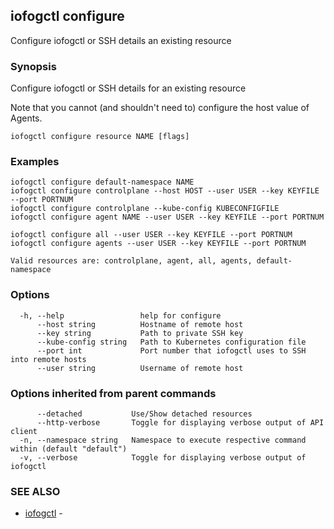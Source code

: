 ## iofogctl configure

Configure iofogctl or SSH details an existing resource

### Synopsis

Configure iofogctl or SSH details for an existing resource

Note that you cannot (and shouldn't need to) configure the host value of Agents.

```
iofogctl configure resource NAME [flags]
```

### Examples

```
iofogctl configure default-namespace NAME
iofogctl configure controlplane --host HOST --user USER --key KEYFILE --port PORTNUM
iofogctl configure controlplane --kube-config KUBECONFIGFILE
iofogctl configure agent NAME --user USER --key KEYFILE --port PORTNUM

iofogctl configure all --user USER --key KEYFILE --port PORTNUM
iofogctl configure agents --user USER --key KEYFILE --port PORTNUM

Valid resources are: controlplane, agent, all, agents, default-namespace

```

### Options

```
  -h, --help                 help for configure
      --host string          Hostname of remote host
      --key string           Path to private SSH key
      --kube-config string   Path to Kubernetes configuration file
      --port int             Port number that iofogctl uses to SSH into remote hosts
      --user string          Username of remote host
```

### Options inherited from parent commands

```
      --detached           Use/Show detached resources
      --http-verbose       Toggle for displaying verbose output of API client
  -n, --namespace string   Namespace to execute respective command within (default "default")
  -v, --verbose            Toggle for displaying verbose output of iofogctl
```

### SEE ALSO

* [iofogctl](iofogctl.md)	 - 


